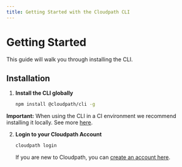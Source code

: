 ```yaml
---
title: Getting Started with the Cloudpath CLI
---
```


# Getting Started

This guide will walk you through installing the CLI.

## Installation

1. **Install the CLI globally**

   ```bash
   npm install @cloudpath/cli -g
   ```

**Important:** When using the CLI in a CI environment we recommend installing it locally. See more [here](https://github.com/cloudpath-software/cli#installation).

2. **Login to your Cloudpath Account**

   ```bash
   cloudpath login
   ```

   If you are new to Cloudpath, you can [create an account here](https://accounts.cloudpath.app/signup).